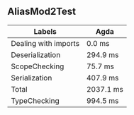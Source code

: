 
## AliasMod2Test

Labels|Agda
---|---
Dealing with imports|0.0 ms
Deserialization|294.9 ms
ScopeChecking|75.7 ms
Serialization|407.9 ms
Total|2037.1 ms
TypeChecking|994.5 ms

